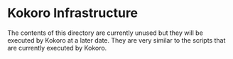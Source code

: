 # Kokoro Infrastructure

The contents of this directory are currently unused but they will be executed by
Kokoro at a later date. They are very similar to the scripts that are currently
executed by Kokoro.
